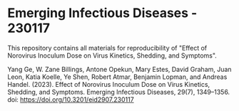 # Emerging Infectious Diseases - 230117
This repository contains all materials for reproducibility of "Effect of Norovirus Inoculum Dose on Virus Kinetics, Shedding, and Symptoms".

Yang Ge, W. Zane Billings, Antone Opekun, Mary Estes, David Graham, Juan Leon, Katia Koelle, Ye Shen, Robert Atmar, Benjamin Lopman, and Andreas Handel. (2023). Effect of Norovirus Inoculum Dose on Virus Kinetics, Shedding, and Symptoms. Emerging Infectious Diseases, 29(7), 1349–1356. doi: https://doi.org/10.3201/eid2907.230117
